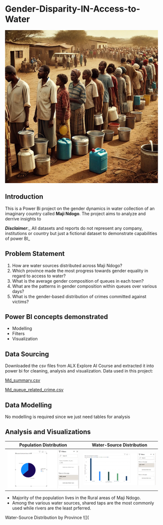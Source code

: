 # Gender-Disparity-IN-Access-to-Water

![](men_women_children_fetching_water.png)

## Introduction

This is a Power Bi project on the gender dynamics in water collection of an imaginary country called **Maji Ndogo**.
The project aims to analyze and derrive insights to 

**_Disclaimer_**:_ All datasets and reports do not represent any company, institutions or country but just a fictional dataset to demonstrate capabilities of power BI_


## Problem Statement
1. How are water sources distributed across Maji Ndogo?
2. Which province made the most progress towards gender equality in regard to access to water?
3. What is the average gender composition of queues in each town?
4. What are the patterns in gender composition within queues over various days?
5. What is the gender-based distribution of crimes committed against victims?

## Power BI concepts demonstrated
- Modelling
- Filters
- Visualization

## Data Sourcing
Downloaded the csv files from ALX Explore AI Course and extracted it into power bi for cleaning, analysis and visualization.
Data used in this project:

[Md_summary.csv](https://github.com/lisogeya/Gender-Inequality-IN-Water-Access/blob/main/Md_summary.csv)

[Md_queue_related_crime.csv](https://github.com/lisogeya/Gender-Inequality-IN-Water-Access/blob/main/Md_queue_related_crime.csv)


## Data Modelling

No modelling is required since we just need tables for analysis

## Analysis and Visualizations


Population Distribution                  |                    Water-Source Distribution
:--------------------------------------: | :------------------------------------:       
![](population_ditribution.png)         |      ![](water_distribution.png)



- Majority of the population lives in the Rural areas of Maji Ndogo.
- Among the various water sources, shared taps are the most commonly used while rivers are the least prferred.


Water-Source Distribution by Province
![](


  
